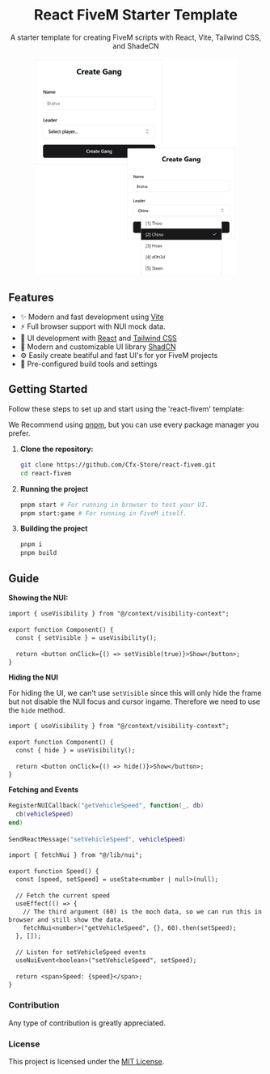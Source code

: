 <div align="center">
  <h1>React FiveM Starter Template</h1>
  <p>A starter template for creating FiveM scripts with React, Vite, Tailwind CSS, and ShadeCN</p>
  <img src="./assets/preview.png" alt="Preview of the starter template" width="400">
</div>

## Features

- ✨ Modern and fast development using [Vite](https://vitejs.dev/)
- ⚡ Full browser support with NUI mock data.
- 🚀 UI development with [React](https://reactjs.org/) and [Tailwind CSS](https://tailwindcss.com/)
- 🎨 Modern and customizable UI library [ShadCN](https://ui.shadcn.com/)
- ⚙️ Easily create beatiful and fast UI's for yor FiveM projects
- 🔧 Pre-configured build tools and settings

## Getting Started

Follow these steps to set up and start using the 'react-fivem' template:

We Recommend using [pnpm](https://pnpm.io/installation#on-windows), but you can use every package manager you prefer.

1. **Clone the repository:**

   ```bash
   git clone https://github.com/Cfx-Store/react-fivem.git
   cd react-fivem
   ```

2. **Running the project**

   ```bash
   pnpm start # For running in browser to test your UI.
   pnpm start:game # For running in FiveM itself.
   ```

3. **Building the project**

   ```bash
   pnpm i
   pnpm build
   ```

## Guide

**Showing the NUI:**

```tsx
import { useVisibility } from "@/context/visibility-context";

export function Component() {
  const { setVisible } = useVisibility();

  return <button onClick={() => setVisible(true)}>Show</button>;
}
```

**Hiding the NUI**

For hiding the UI, we can't use `setVisible` since this will only hide the frame but not disable the NUI focus and cursor ingame. Therefore we need to use the `hide` method.

```tsx
import { useVisibility } from "@/context/visibility-context";

export function Component() {
  const { hide } = useVisibility();

  return <button onClick={() => hide()}>Show</button>;
}
```

**Fetching and Events**

```lua
RegisterNUICallback("getVehicleSpeed", function(_, db)
  cb(vehicleSpeed)
end)

SendReactMessage("setVehicleSpeed", vehicleSpeed)
```

```tsx
import { fetchNui } from "@/lib/nui";

export function Speed() {
  const [speed, setSpeed] = useState<number | null>(null);

  // Fetch the current speed
  useEffect(() => {
    // The third argument (60) is the moch data, so we can run this in browser and still show the data.
    fetchNui<number>("getVehicleSpeed", {}, 60).then(setSpeed);
  }, []);

  // Listen for setVehicleSpeed events
  useNuiEvent<boolean>("setVehicleSpeed", setSpeed);

  return <span>Speed: {speed}</span>;
}
```

### Contribution

Any type of contribution is greatly appreciated.

### License

This project is licensed under the [MIT License](https://github.com/Cfx-Store/react-fivem/blob/main/LICENSE).
